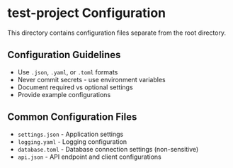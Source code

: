 # test-project Configuration

This directory contains configuration files separate from the root directory.

## Configuration Guidelines

- Use `.json`, `.yaml`, or `.toml` formats
- Never commit secrets - use environment variables
- Document required vs optional settings
- Provide example configurations

## Common Configuration Files

- `settings.json` - Application settings
- `logging.yaml` - Logging configuration
- `database.toml` - Database connection settings (non-sensitive)
- `api.json` - API endpoint and client configurations
